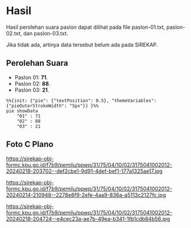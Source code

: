 # Hasil

Hasil perolehan suara paslon dapat dilihat pada file paslon-01.txt, paslon-02.txt, dan paslon-03.txt.

Jika tidak ada, artinya data tersebut belum ada pada SIREKAP.

## Perolehan Suara

 * Paslon 01: **71**.
 * Paslon 02: **88**.
 * Paslon 03: **21**.

```mermaid
%%{init: {"pie": {"textPosition": 0.5}, "themeVariables": {"pieOuterStrokeWidth": "5px"}} }%%
pie showData
    "01" : 71
    "02" : 88
    "03" : 21
```
## Foto C Plano

https://sirekap-obj-formc.kpu.go.id/f7b9/pemilu/ppwp/31/75/04/10/02/3175041002012-20240218-203702--def2cbe1-9d91-4def-bef1-177a1325ae17.jpg

https://sirekap-obj-formc.kpu.go.id/f7b9/pemilu/ppwp/31/75/04/10/02/3175041002012-20240214-210948--2278e8f9-2efe-4aa9-836a-a5113c2127fc.jpg

https://sirekap-obj-formc.kpu.go.id/f7b9/pemilu/ppwp/31/75/04/10/02/3175041002012-20240218-204724--e4cec23a-ae7b-49ea-b341-1fb1cdb84b56.jpg

